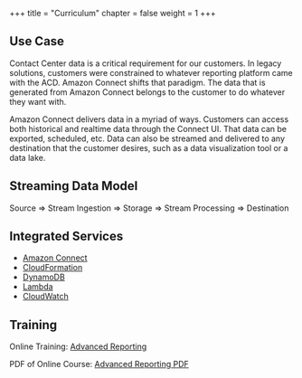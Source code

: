 +++
title = "Curriculum"
chapter = false
weight = 1
+++

## Use Case
Contact Center data is a critical requirement for our customers. In legacy solutions, customers were constrained to whatever reporting platform came with the ACD. Amazon Connect shifts that paradigm. The data that is generated from Amazon Connect belongs to the customer to do whatever they want with.

Amazon Connect delivers data in a myriad of ways. Customers can access both historical and realtime data through the Connect UI. That data can be exported, scheduled, etc. Data can also be streamed and delivered to any destination that the customer desires, such as a data visualization tool or a data lake.

## Streaming Data Model

Source => Stream Ingestion => Storage => Stream Processing => Destination

## Integrated Services
+ [Amazon Connect](https://aws.amazon.com/connect/)
+ [CloudFormation](https://aws.amazon.com/cloudformation/)
+ [DynamoDB](https://aws.amazon.com/dynamodb/)
+ [Lambda](https://aws.amazon.com/lambda/)
+ [CloudWatch](https://aws.amazon.com/cloudwatch/)


## Training

Online Training: [Advanced Reporting]( http://psa-workshop-rept.s3-website-us-west-2.amazonaws.com)

PDF of Online Course: [Advanced Reporting PDF](https://psa-workshop-cccp.s3-us-west-2.amazonaws.com/building-a-custom-call-control-panel-VP5kZ6Pl.pdf)
